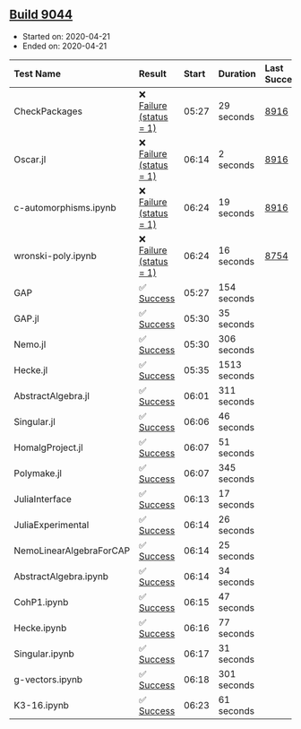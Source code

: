 ## [Build 9044](https://oscarci.mathematik.uni-kl.de/job/oscar/9044/)

* Started on: 2020-04-21
* Ended on: 2020-04-21

| Test Name    | Result | Start | Duration | Last Success | First Failure |
|:-------------|:-------|:------|:---------|:-------------|:--------------|
| CheckPackages | ❌ [Failure (status = 1)](https://oscarci.mathematik.uni-kl.de/job/oscar/9044/artifact/logs/build-9044/CheckPackages.log) | 05:27 | 29 seconds | [8916](https://oscarci.mathematik.uni-kl.de/job/oscar/8916/) | [8920](https://oscarci.mathematik.uni-kl.de/job/oscar/8920/) |
| Oscar.jl | ❌ [Failure (status = 1)](https://oscarci.mathematik.uni-kl.de/job/oscar/9044/artifact/logs/build-9044/Oscar.jl.log) | 06:14 | 2 seconds | [8916](https://oscarci.mathematik.uni-kl.de/job/oscar/8916/) | [8920](https://oscarci.mathematik.uni-kl.de/job/oscar/8920/) |
| c-automorphisms.ipynb | ❌ [Failure (status = 1)](https://oscarci.mathematik.uni-kl.de/job/oscar/9044/artifact/logs/build-9044/c-automorphisms.ipynb.log) | 06:24 | 19 seconds | [8916](https://oscarci.mathematik.uni-kl.de/job/oscar/8916/) | [8920](https://oscarci.mathematik.uni-kl.de/job/oscar/8920/) |
| wronski-poly.ipynb | ❌ [Failure (status = 1)](https://oscarci.mathematik.uni-kl.de/job/oscar/9044/artifact/logs/build-9044/wronski-poly.ipynb.log) | 06:24 | 16 seconds | [8754](https://oscarci.mathematik.uni-kl.de/job/oscar/8754/) | [8755](https://oscarci.mathematik.uni-kl.de/job/oscar/8755/) |
| GAP | ✅ [Success](https://oscarci.mathematik.uni-kl.de/job/oscar/9044/artifact/logs/build-9044/GAP.log) | 05:27 | 154 seconds |  |  |
| GAP.jl | ✅ [Success](https://oscarci.mathematik.uni-kl.de/job/oscar/9044/artifact/logs/build-9044/GAP.jl.log) | 05:30 | 35 seconds |  |  |
| Nemo.jl | ✅ [Success](https://oscarci.mathematik.uni-kl.de/job/oscar/9044/artifact/logs/build-9044/Nemo.jl.log) | 05:30 | 306 seconds |  |  |
| Hecke.jl | ✅ [Success](https://oscarci.mathematik.uni-kl.de/job/oscar/9044/artifact/logs/build-9044/Hecke.jl.log) | 05:35 | 1513 seconds |  |  |
| AbstractAlgebra.jl | ✅ [Success](https://oscarci.mathematik.uni-kl.de/job/oscar/9044/artifact/logs/build-9044/AbstractAlgebra.jl.log) | 06:01 | 311 seconds |  |  |
| Singular.jl | ✅ [Success](https://oscarci.mathematik.uni-kl.de/job/oscar/9044/artifact/logs/build-9044/Singular.jl.log) | 06:06 | 46 seconds |  |  |
| HomalgProject.jl | ✅ [Success](https://oscarci.mathematik.uni-kl.de/job/oscar/9044/artifact/logs/build-9044/HomalgProject.jl.log) | 06:07 | 51 seconds |  |  |
| Polymake.jl | ✅ [Success](https://oscarci.mathematik.uni-kl.de/job/oscar/9044/artifact/logs/build-9044/Polymake.jl.log) | 06:07 | 345 seconds |  |  |
| JuliaInterface | ✅ [Success](https://oscarci.mathematik.uni-kl.de/job/oscar/9044/artifact/logs/build-9044/JuliaInterface.log) | 06:13 | 17 seconds |  |  |
| JuliaExperimental | ✅ [Success](https://oscarci.mathematik.uni-kl.de/job/oscar/9044/artifact/logs/build-9044/JuliaExperimental.log) | 06:14 | 26 seconds |  |  |
| NemoLinearAlgebraForCAP | ✅ [Success](https://oscarci.mathematik.uni-kl.de/job/oscar/9044/artifact/logs/build-9044/NemoLinearAlgebraForCAP.log) | 06:14 | 25 seconds |  |  |
| AbstractAlgebra.ipynb | ✅ [Success](https://oscarci.mathematik.uni-kl.de/job/oscar/9044/artifact/logs/build-9044/AbstractAlgebra.ipynb.log) | 06:14 | 34 seconds |  |  |
| CohP1.ipynb | ✅ [Success](https://oscarci.mathematik.uni-kl.de/job/oscar/9044/artifact/logs/build-9044/CohP1.ipynb.log) | 06:15 | 47 seconds |  |  |
| Hecke.ipynb | ✅ [Success](https://oscarci.mathematik.uni-kl.de/job/oscar/9044/artifact/logs/build-9044/Hecke.ipynb.log) | 06:16 | 77 seconds |  |  |
| Singular.ipynb | ✅ [Success](https://oscarci.mathematik.uni-kl.de/job/oscar/9044/artifact/logs/build-9044/Singular.ipynb.log) | 06:17 | 31 seconds |  |  |
| g-vectors.ipynb | ✅ [Success](https://oscarci.mathematik.uni-kl.de/job/oscar/9044/artifact/logs/build-9044/g-vectors.ipynb.log) | 06:18 | 301 seconds |  |  |
| K3-16.ipynb | ✅ [Success](https://oscarci.mathematik.uni-kl.de/job/oscar/9044/artifact/logs/build-9044/K3-16.ipynb.log) | 06:23 | 61 seconds |  |  |
